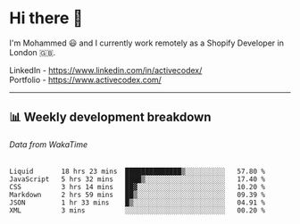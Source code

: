 # Hi there 👋

I'm Mohammed 😃 and I currently work remotely as a Shopify Developer in London 🇬🇧.

LinkedIn - https://www.linkedin.com/in/activecodex/
<br/>
Portfolio - https://www.activecodex.com/

---

## 📊 Weekly development breakdown
###### Data from WakaTime

<!--START_SECTION:waka-->

```text
Liquid       18 hrs 23 mins  ██████████████▒░░░░░░░░░░   57.80 %
JavaScript   5 hrs 32 mins   ████▒░░░░░░░░░░░░░░░░░░░░   17.40 %
CSS          3 hrs 14 mins   ██▓░░░░░░░░░░░░░░░░░░░░░░   10.20 %
Markdown     2 hrs 59 mins   ██▒░░░░░░░░░░░░░░░░░░░░░░   09.39 %
JSON         1 hr 33 mins    █▒░░░░░░░░░░░░░░░░░░░░░░░   04.91 %
XML          3 mins          ░░░░░░░░░░░░░░░░░░░░░░░░░   00.20 %
```

<!--END_SECTION:waka-->
